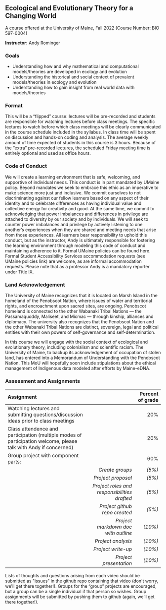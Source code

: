 ## Ecological and Evolutionary Theory for a Changing World

A course offered at the University of Maine, Fall 2022 (Course Number: BIO 597-0004)

**Instructor:** Andy Rominger

### Goals

- Understanding how and why mathematical and computational models/theories are developed in ecology and evolution 
- Understanding the historical and social context of prevalent models/theories in ecology and evolution
- Understanding how to gain insight from real world data with models/theories

### Format 

This will be a “flipped” course: lectures will be pre-recorded and students are responsible for watching lectures before class meetings.  The specific  lectures to watch before which class meetings will be clearly communicated in the course schedule included in the syllabus. In class time will be spent on discussion and hands-on coding and analysis.  The average weekly amount of time expected of students in this course is 3 hours.  Because of the “extra” pre-recorded lectures, the scheduled Friday meeting time is entirely optional and used as office hours.  


### Code of Conduct

We will create a learning environment that is safe, welcoming, and supportive of individual needs. This conduct is in part mandated by UMaine policy. Beyond mandates we seek to embrace this ethic as an imperative to make science more just and inclusive. We commit ourselves to not discriminating against our fellow learners based on any aspect of their identity and to celebrate differences as having individual value and collective energy for creativity and good. At the same time, we commit to acknowledging that power imbalances and differences in privilege are attached to diversity by our society and by individuals.  We will seek to counter power imbalances and privilege by actively listening to one another’s experiences when they are shared and meeting needs that arise from those experiences. All learners bear responsibility to uphold this conduct, but as the instructor, Andy is ultimately responsible for fostering the learning environment through modeling this code of conduct and maintaining adherence to it. Formal UMaine policies can be found here. Formal Student Accessibility Services accommodation requests (see UMaine policies link) are welcome, as are informal accommodation requests.  Please note that as a professor Andy is a mandatory reporter under Title IX.


### Land Acknowledgement

The University of Maine recognizes that it is located on Marsh Island in the homeland of the Penobscot Nation, where issues of water and territorial rights, and encroachment upon sacred sites, are ongoing. Penobscot homeland is connected to the other Wabanaki Tribal Nations — the Passamaquoddy, Maliseet, and Micmac — through kinship, alliances and diplomacy. The university also recognizes that the Penobscot Nation and the other Wabanaki Tribal Nations are distinct, sovereign, legal and political entities with their own powers of self-governance and self-determination.

In this course we will engage with the social context of ecological and evolutionary theory, including colonialism and scientific racism. The University of Maine, to backup its acknowledgement of occupation of stolen land, has entered into a Memorandum of Understanding with the Penobscot Nation.  This MoU will hopefully soon include stipulations about the ethical management of Indigenous data modeled after efforts by Maine-eDNA.


### Assessment and Assignments










| Assignment                                                                                                       |                                       | Percent of grade                           |
| :--------------------------------------------------------------------------------------------------------------- |                                   --: | -----------------------------------------: |
| Watching lectures and submitting questions/discussion ideas prior to class meetings                              |                                       | 20%                                        |
| Class attendence and participation (multiple modes of participation welcome, please talk with Andy if concerned) |                                       | 20%                                        |
| Group project with component parts:                                                                              |                                       | 60%                                        |
| | *Create groups*                              | *(5%)*  |
| | *Project proposal*                           | *(5%)*  |
| | *Project roles and responsibilities drafted* | *(5%)*  |
| | *Project github repo created*                | *(5%)*  |
| | *Project markdown doc with outline*          | *(10%)* |
| | *Project analysis*                           | *(10%)* |
| | *Project write-up*                           | *(10%)* |
| | *Project presentation*                       | *(10%)* |

















Lists of thoughts and questions arising from each video should be submitted as "issues" in the github repo containing that video (don't worry, we'll get there together!). Groups for the “group” projects are encouraged, but a group can be a single individual if that person so wishes. Group assignments will be submitted by pushing them to github (again, we’ll get there together!).

